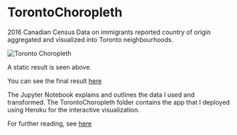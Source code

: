# TorontoChoropleth
2016 Canadian Census Data on immigrants reported country of origin aggregated and visualized into Toronto neighbourhoods.

![Toronto Choropleth](/images/staticChoropleth.png.png)

A static result is seen above.

You can see the final result [here](https://torontochoropleth.herokuapp.com/2016TorontoChoropleth)

The Jupyter Notebook explains and outlines the data I used and transformed. The TorontoChoropleth folder contains the app that I deployed using Heroku for the interactive visualization.

For further reading, see [here](https://ferrallv.github.io/site/project/TorontoChoropleth-post/)
